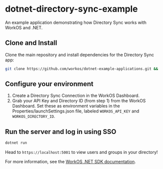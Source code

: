 # dotnet-directory-sync-example

An example application demonstrating how Directory Sync works with WorkOS and .NET.

## Clone and Install

Clone the main repository and install dependencies for the Directory Sync app:

```sh
git clone https://github.com/workos/dotnet-example-applications.git && cd dotnet-directory-sync-example && dotnet build
```

## Configure your environment

1. Create a Directory Sync Connection in the WorkOS Dashboard.
2. Grab your API Key and Directory ID (from step 1) from the WorkOS Dashboard.
Set these as environment variables in the Properties/launchSettings.json file,
labeled `WORKOS_API_KEY` and `WORKOS_DIRECTORY_ID`.

## Run the server and log in using SSO

```sh
dotnet run
```

Head to `https://localhost:5001` to view users and groups in your directory!

For more information, see the [WorkOS .NET SDK documentation](https://workos.com/docs/reference/client-libraries).

